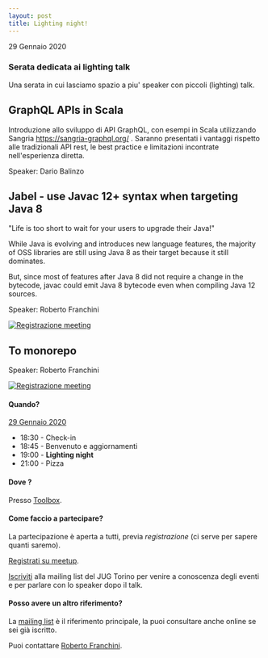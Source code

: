 ```yaml
---
layout: post
title: Lighting night!
---
```


29 Gennaio 2020

### Serata dedicata ai lighting talk

Una serata in cui lasciamo spazio a piu' speaker con piccoli (lighting) talk.

## GraphQL APIs in Scala

Introduzione allo sviluppo di API GraphQL, con esempi in Scala utilizzando Sangria https://sangria-graphql.org/ .
Saranno presentati i vantaggi rispetto alle tradizionali API rest, le best practice e limitazioni incontrate nell'esperienza diretta.

Speaker: Dario Balinzo

## Jabel - use Javac 12+ syntax when targeting Java 8

"Life is too short to wait for your users to upgrade their Java!"

While Java is evolving and introduces new language features, the majority of OSS libraries are still using Java 8 as their target because it still dominates.

But, since most of features after Java 8 did not require a change in the bytecode, javac could emit Java 8 bytecode even when compiling Java 12 sources.

Speaker: Roberto Franchini

[![Registrazione meeting](https://i.ytimg.com/vi/n-bG47xy6hI/hqdefault.jpg)](https://www.youtube.com/watch?v=n-bG47xy6hI)

## To monorepo

Speaker: Roberto Franchini

[![Registrazione meeting](https://i.ytimg.com/vi/vOrwHncCT6g/hqdefault.jpg)](https://www.youtube.com/watch?v=vOrwHncCT6g)

#### Quando?

<u>29 Gennaio 2020</u>

* 18:30 - Check-in
* 18:45 - Benvenuto e aggiornamenti
* 19:00 - **Lighting night**
* 21:00 - Pizza

#### Dove ?

Presso [Toolbox](/places/toolbox/).

#### Come faccio a partecipare?

La partecipazione è aperta a tutti, previa *registrazione* (ci serve per sapere quanti saremo).

[Registrati su meetup](https://www.meetup.com/JUGTorino/events/267907711).

[Iscriviti](/subscribe/) alla mailing list del JUG Torino per venire a conoscenza degli eventi e per parlare con lo speaker dopo il talk.

#### Posso avere un altro riferimento?

La [mailing list](https://groups.yahoo.com/groups/it-torino-java-jug) è il riferimento principale, la puoi consultare anche online se sei già iscritto.

Puoi contattare [Roberto Franchini](/people/robertofranchini/).
